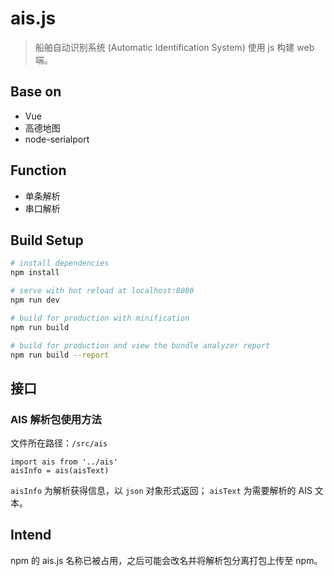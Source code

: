 # ais.js

> 船舶自动识别系统 (Automatic Identification System) 使用 js 构建 web 端。

## Base on

- Vue
- 高德地图
- node-serialport

## Function

- 单条解析
- 串口解析

## Build Setup

``` bash
# install dependencies
npm install

# serve with hot reload at localhost:8080
npm run dev

# build for production with minification
npm run build

# build for production and view the bundle analyzer report
npm run build --report
```

## 接口

### AIS 解析包使用方法

文件所在路径：`/src/ais`

```
import ais from '../ais'
aisInfo = ais(aisText)
```

`aisInfo` 为解析获得信息，以 `json` 对象形式返回；
`aisText` 为需要解析的 AIS 文本。

## Intend

npm 的 ais.js 名称已被占用，之后可能会改名并将解析包分离打包上传至 npm。
